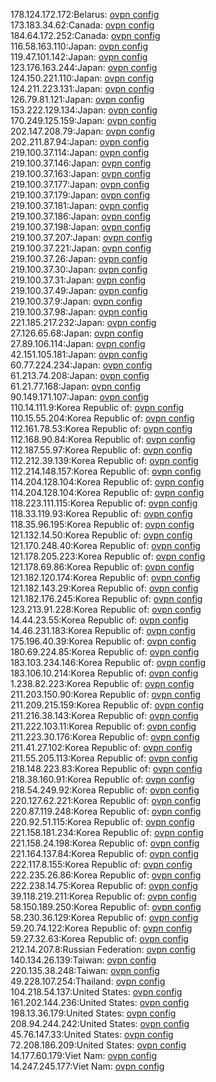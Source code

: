 178.124.172.172:Belarus: [ovpn config](vpn/178_124_172_172.ovpn)  
173.183.34.62:Canada: [ovpn config](vpn/173_183_34_62.ovpn)  
184.64.172.252:Canada: [ovpn config](vpn/184_64_172_252.ovpn)  
116.58.163.110:Japan: [ovpn config](vpn/116_58_163_110.ovpn)  
119.47.101.142:Japan: [ovpn config](vpn/119_47_101_142.ovpn)  
123.176.163.244:Japan: [ovpn config](vpn/123_176_163_244.ovpn)  
124.150.221.110:Japan: [ovpn config](vpn/124_150_221_110.ovpn)  
124.211.223.131:Japan: [ovpn config](vpn/124_211_223_131.ovpn)  
126.79.81.121:Japan: [ovpn config](vpn/126_79_81_121.ovpn)  
153.222.129.134:Japan: [ovpn config](vpn/153_222_129_134.ovpn)  
170.249.125.159:Japan: [ovpn config](vpn/170_249_125_159.ovpn)  
202.147.208.79:Japan: [ovpn config](vpn/202_147_208_79.ovpn)  
202.211.87.94:Japan: [ovpn config](vpn/202_211_87_94.ovpn)  
219.100.37.114:Japan: [ovpn config](vpn/219_100_37_114.ovpn)  
219.100.37.146:Japan: [ovpn config](vpn/219_100_37_146.ovpn)  
219.100.37.163:Japan: [ovpn config](vpn/219_100_37_163.ovpn)  
219.100.37.177:Japan: [ovpn config](vpn/219_100_37_177.ovpn)  
219.100.37.179:Japan: [ovpn config](vpn/219_100_37_179.ovpn)  
219.100.37.181:Japan: [ovpn config](vpn/219_100_37_181.ovpn)  
219.100.37.186:Japan: [ovpn config](vpn/219_100_37_186.ovpn)  
219.100.37.198:Japan: [ovpn config](vpn/219_100_37_198.ovpn)  
219.100.37.207:Japan: [ovpn config](vpn/219_100_37_207.ovpn)  
219.100.37.221:Japan: [ovpn config](vpn/219_100_37_221.ovpn)  
219.100.37.26:Japan: [ovpn config](vpn/219_100_37_26.ovpn)  
219.100.37.30:Japan: [ovpn config](vpn/219_100_37_30.ovpn)  
219.100.37.31:Japan: [ovpn config](vpn/219_100_37_31.ovpn)  
219.100.37.49:Japan: [ovpn config](vpn/219_100_37_49.ovpn)  
219.100.37.9:Japan: [ovpn config](vpn/219_100_37_9.ovpn)  
219.100.37.98:Japan: [ovpn config](vpn/219_100_37_98.ovpn)  
221.185.217.232:Japan: [ovpn config](vpn/221_185_217_232.ovpn)  
27.126.65.68:Japan: [ovpn config](vpn/27_126_65_68.ovpn)  
27.89.106.114:Japan: [ovpn config](vpn/27_89_106_114.ovpn)  
42.151.105.181:Japan: [ovpn config](vpn/42_151_105_181.ovpn)  
60.77.224.234:Japan: [ovpn config](vpn/60_77_224_234.ovpn)  
61.213.74.208:Japan: [ovpn config](vpn/61_213_74_208.ovpn)  
61.21.77.168:Japan: [ovpn config](vpn/61_21_77_168.ovpn)  
90.149.171.107:Japan: [ovpn config](vpn/90_149_171_107.ovpn)  
110.14.111.9:Korea Republic of: [ovpn config](vpn/110_14_111_9.ovpn)  
110.15.55.204:Korea Republic of: [ovpn config](vpn/110_15_55_204.ovpn)  
112.161.78.53:Korea Republic of: [ovpn config](vpn/112_161_78_53.ovpn)  
112.168.90.84:Korea Republic of: [ovpn config](vpn/112_168_90_84.ovpn)  
112.187.55.97:Korea Republic of: [ovpn config](vpn/112_187_55_97.ovpn)  
112.212.39.139:Korea Republic of: [ovpn config](vpn/112_212_39_139.ovpn)  
112.214.148.157:Korea Republic of: [ovpn config](vpn/112_214_148_157.ovpn)  
114.204.128.104:Korea Republic of: [ovpn config](vpn/114_204_128_104.ovpn)  
114.204.128.104:Korea Republic of: [ovpn config](vpn/114_204_128_104.ovpn)  
118.223.111.115:Korea Republic of: [ovpn config](vpn/118_223_111_115.ovpn)  
118.33.119.93:Korea Republic of: [ovpn config](vpn/118_33_119_93.ovpn)  
118.35.96.195:Korea Republic of: [ovpn config](vpn/118_35_96_195.ovpn)  
121.132.14.50:Korea Republic of: [ovpn config](vpn/121_132_14_50.ovpn)  
121.170.248.40:Korea Republic of: [ovpn config](vpn/121_170_248_40.ovpn)  
121.178.205.223:Korea Republic of: [ovpn config](vpn/121_178_205_223.ovpn)  
121.178.69.86:Korea Republic of: [ovpn config](vpn/121_178_69_86.ovpn)  
121.182.120.174:Korea Republic of: [ovpn config](vpn/121_182_120_174.ovpn)  
121.182.143.29:Korea Republic of: [ovpn config](vpn/121_182_143_29.ovpn)  
121.182.176.245:Korea Republic of: [ovpn config](vpn/121_182_176_245.ovpn)  
123.213.91.228:Korea Republic of: [ovpn config](vpn/123_213_91_228.ovpn)  
14.44.23.55:Korea Republic of: [ovpn config](vpn/14_44_23_55.ovpn)  
14.46.231.183:Korea Republic of: [ovpn config](vpn/14_46_231_183.ovpn)  
175.196.40.39:Korea Republic of: [ovpn config](vpn/175_196_40_39.ovpn)  
180.69.224.85:Korea Republic of: [ovpn config](vpn/180_69_224_85.ovpn)  
183.103.234.146:Korea Republic of: [ovpn config](vpn/183_103_234_146.ovpn)  
183.106.10.214:Korea Republic of: [ovpn config](vpn/183_106_10_214.ovpn)  
1.238.82.223:Korea Republic of: [ovpn config](vpn/1_238_82_223.ovpn)  
211.203.150.90:Korea Republic of: [ovpn config](vpn/211_203_150_90.ovpn)  
211.209.215.159:Korea Republic of: [ovpn config](vpn/211_209_215_159.ovpn)  
211.216.38.143:Korea Republic of: [ovpn config](vpn/211_216_38_143.ovpn)  
211.222.103.11:Korea Republic of: [ovpn config](vpn/211_222_103_11.ovpn)  
211.223.30.176:Korea Republic of: [ovpn config](vpn/211_223_30_176.ovpn)  
211.41.27.102:Korea Republic of: [ovpn config](vpn/211_41_27_102.ovpn)  
211.55.205.113:Korea Republic of: [ovpn config](vpn/211_55_205_113.ovpn)  
218.148.223.83:Korea Republic of: [ovpn config](vpn/218_148_223_83.ovpn)  
218.38.160.91:Korea Republic of: [ovpn config](vpn/218_38_160_91.ovpn)  
218.54.249.92:Korea Republic of: [ovpn config](vpn/218_54_249_92.ovpn)  
220.127.62.221:Korea Republic of: [ovpn config](vpn/220_127_62_221.ovpn)  
220.87.119.248:Korea Republic of: [ovpn config](vpn/220_87_119_248.ovpn)  
220.92.51.115:Korea Republic of: [ovpn config](vpn/220_92_51_115.ovpn)  
221.158.181.234:Korea Republic of: [ovpn config](vpn/221_158_181_234.ovpn)  
221.158.24.198:Korea Republic of: [ovpn config](vpn/221_158_24_198.ovpn)  
221.164.137.84:Korea Republic of: [ovpn config](vpn/221_164_137_84.ovpn)  
222.117.8.155:Korea Republic of: [ovpn config](vpn/222_117_8_155.ovpn)  
222.235.26.86:Korea Republic of: [ovpn config](vpn/222_235_26_86.ovpn)  
222.238.14.75:Korea Republic of: [ovpn config](vpn/222_238_14_75.ovpn)  
39.118.219.211:Korea Republic of: [ovpn config](vpn/39_118_219_211.ovpn)  
58.150.189.250:Korea Republic of: [ovpn config](vpn/58_150_189_250.ovpn)  
58.230.36.129:Korea Republic of: [ovpn config](vpn/58_230_36_129.ovpn)  
59.20.74.122:Korea Republic of: [ovpn config](vpn/59_20_74_122.ovpn)  
59.27.32.63:Korea Republic of: [ovpn config](vpn/59_27_32_63.ovpn)  
212.14.207.8:Russian Federation: [ovpn config](vpn/212_14_207_8.ovpn)  
140.134.26.139:Taiwan: [ovpn config](vpn/140_134_26_139.ovpn)  
220.135.38.248:Taiwan: [ovpn config](vpn/220_135_38_248.ovpn)  
49.228.107.254:Thailand: [ovpn config](vpn/49_228_107_254.ovpn)  
104.218.54.137:United States: [ovpn config](vpn/104_218_54_137.ovpn)  
161.202.144.236:United States: [ovpn config](vpn/161_202_144_236.ovpn)  
198.13.36.179:United States: [ovpn config](vpn/198_13_36_179.ovpn)  
208.94.244.242:United States: [ovpn config](vpn/208_94_244_242.ovpn)  
45.76.147.33:United States: [ovpn config](vpn/45_76_147_33.ovpn)  
72.208.186.209:United States: [ovpn config](vpn/72_208_186_209.ovpn)  
14.177.60.179:Viet Nam: [ovpn config](vpn/14_177_60_179.ovpn)  
14.247.245.177:Viet Nam: [ovpn config](vpn/14_247_245_177.ovpn)  
